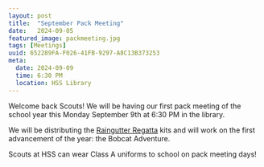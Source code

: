 ```yaml
---
layout: post
title:  "September Pack Meeting"
date:   2024-09-05
featured_image: packmeeting.jpg
tags: [Meetings]
uuid: 652289FA-F026-41FB-9297-A8C13B373253
meta:
  date: 2024-09-09
  time: 6:30 PM
  location: HSS Library
---
```


Welcome back Scouts! We will be having our first pack meeting of the school year this Monday September 9th at 6:30 PM in the library.

We will be distributing the [Raingutter Regatta](/2024/08/25/raingutter-regatta/) kits and will work on the first advancement of the year: the Bobcat Adventure.

Scouts at HSS can wear Class A uniforms to school on pack meeting days!
